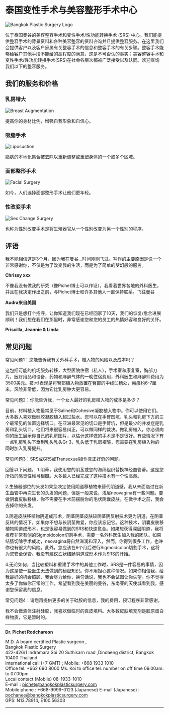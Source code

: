 # 泰国变性手术与美容整形手术中心

![Bangkok Plastic Surgery Logo](http://www.bangkokplasticsurgery.com/wp-content/uploads/2016/10/bangkok-plastic-logo.jpg)

位于泰国曼谷的美容整容手术和变性手术/性功能转换手术 (SRS) 中心。我们能提供整容手术的背景资料和各种美容整容的资料咨询并且提供整容服务。在这里我们会提供客户以及客户家属有关整容手术的信息和整容手术的有关步骤。整容手术能够给客户其他手段不能给的高程度的满意，这是不可否认的事实；美容整容手术和变性手术/性功能转换手术(SRS)在社会各层次都被广泛接受以及认同。欢迎查询我们以下的整容服务。

## 我们的服务和价格

### 乳房增大

![Breast Augmentation](https://www.bangkokplasticsurgery.com/wp-content/uploads/2020/11/new-photo-02.jpg)

提高你的身材比例，增强自我形象和自信心。

### 吸脂手术

![Liposuction](https://www.bangkokplasticsurgery.com/wp-content/uploads/2020/11/new-photo-04.jpg)

脂肪的本地化集合被去除以重新调整或重塑身体的一个或多个区域。

### 面部整形手术

![Facial Surgery](https://www.bangkokplasticsurgery.com/wp-content/uploads/2020/11/new-photo-01.jpg)

如今，人们选择面部整形手术让他们更年轻。

### 性改变手术

![Sex Change Surgery](https://www.bangkokplasticsurgery.com/wp-content/uploads/2020/11/new-photo-03.jpg)

也称为性别改变手术是将生殖器官从一个性别改变为另一个性别的程序。

## 评语

我不能相信这是3个月，因为我在曼谷…时间刚刚飞过。写作的主要原因是说一个非常感谢你，不仅是为了改变我的生活，而是为了简单的梦幻般的服务。

**Chrissy xxx**

不像我没有做我的研究（像Pichet博士可以作证），我看着世界各地的外科医生，并且在我决定作出之前，与Pichet博士和许多其他人一直保持联系。飞往曼谷

**Audra来自美国**

我们只是想打个招呼，让你知道我们现在已经回家了10天，我们的恢复/愈合进展顺利！我们想在我们在那里时，非常感谢您和您的员工的热情好客和良好的关怀。

**Priscilla, Jeannie & Linda**

## 常见问题

常见问题1：您能告诉我有关外科手术，植入物的风险以及成本吗？

这包括可能的机场服务转移，大型医院住宿（私人），手术室和康复室，胸部刀片，医疗用品和设备，药物和麻醉气体的一晚住宿费用，外科医生和麻醉师费用为3500美元。技术I表现是将臀部植入物放置在臀部的中线凹槽处，瘢痕约6-7厘米。风险非常低，因为它比乳房肿大更容易。

常见问题2：你能告诉我，一个女人最好的乳房植入物的成本是多少？

目前，材料植入物最常见于Saline和Cohesive凝胶植入物中。你可以使用它们。大多数人喜欢做硅胶凝胶植入超过盐水。您可以在手臂凹坑，乳头和乳房下方的三个最常见的位置选择切口。在亚洲最常见的切口是手臂坑，但是最少的并发症是乳房和乳头切口。他们将来很容易纠正，可以做同样的裁决。做乳房植入，你必须向你的医生展示你自己的乳房图片，以估计这样做的手术是不是很好。有些情况下有一点乳房乳头下垂到乳头乳头Gr 3，乳头低于乳房褶皱，您需要在乳房植入物的同时加入乳房提升。

常见问题3：SRS或GRS或Transexual操作真正好奇的问题。

回答以下问题，
1.阴蒂，我使用您的阴茎或您的海绵组织替换神经血管蒂。这是您所指的感觉性椎弓根瓣。大多数人已经完成了这种技术有一个性高潮。

2.生殖器部位的头发如果您决定使用阴道移植物来替代阴道壁，我从未面临过在新生血管中再次生长的头发的问题，但是一般来说，浅层neovagina有一些问题。要做阴囊皮肤移植，你不需要在手术前摆脱你的毛状阴囊皮肤。在做手术之前，我会去掉你的头发。

3.阴道皮肤移植物阴道成形术，阴茎阴茎皮肤较阴茎阴反射技术更为阴道。在阴茎反转的情况下，如果你不想与长阴茎做爱，你应该忘记它。这种技术，阴囊皮肤移植物阴道成形术，也是很容易做到的SRS和快速愈合。如果想获得深层阴道，我将推荐非常有创的Sigmoidcolon切割手术，需要一名外科医生加入我的团队。如果结肠切除手术成功，neovagina将自然滋润和深入，然而，你得到很多工作，也许你也有很大的风险。此外，您应该在6个月后进行Sigmoidcolon切割手术，这将为您安全保管。我没有建议乙状结肠阴道成形术作为SRS的开始。

4.无论如何，当比较塑料和重建手术中的其他工作时，SRS是一件容易的事情，因为这是使一些医生无法做到的秘密知识。你不用担心这种情况。如果你相信我，给我最好的机会照顾，我会尽力给你，换句话说，我也不会试图让你失望。你不觉得太多了你做你正常的工作，希望看到我在美丽的曼谷，东南亚的天使城看到我。感谢您保留我的信息。

常见问题4：请您再提供更多的关于硅胶的信息，我的费用，预订程序非常感谢。

我不会做液体注射硅胶，我喜欢做临时的真皮填料。大多数皮肤填充剂是胶原蛋白样物质，它是暂时的。

---

**Dr. Pichet Rodchareon**

M.D. A board certified Plastic surgeon ,  
Bangkok Plastic Surgery  
422-426/1 Indramara Soi 20 Suthisarn road ,Dindaeng district, Bangkok 10400 Thailand  
International call (+7 GMT) ; Mobile: +668 1933 1010  
Office tel. +662 690 8000 Ms. Koi to office tel. number on off time 09.00am. to 07.00pm  
Local contact (Mobile) 08-1933-1010  
E-mail : [pichet@bangkokplasticsurgery.com](mailto:pichet@bangkokplasticsurgery.com)  
Mobile phone : +668-9999-0123 (Japanese) E-mail (Japanese) : [pochanee@bangkokplasticsurgery.com](mailto:pochanee@bangkokplasticsurgery.com)  
GPS: N13.78914, E100.56303  

---